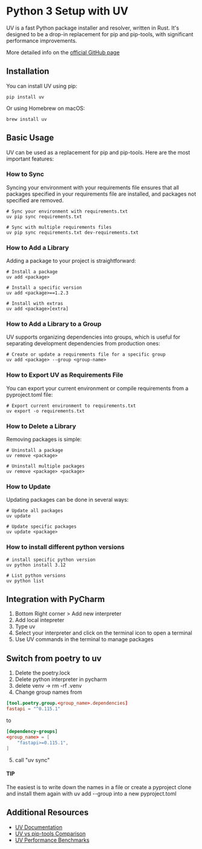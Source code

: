 # Python 3 Setup with UV

UV is a fast Python package installer and resolver, written in Rust. It's designed to be a drop-in replacement for pip and pip-tools, with significant performance improvements.

More detailed info on the [official GitHub page](https://github.com/astral-sh/uv)

## Installation

You can install UV using pip:

```shell
pip install uv
```

Or using Homebrew on macOS:

```shell
brew install uv
```

## Basic Usage

UV can be used as a replacement for pip and pip-tools. Here are the most important features:

### How to Sync

Syncing your environment with your requirements file ensures that all packages specified in your requirements file are installed, and packages not specified are removed.

```shell
# Sync your environment with requirements.txt
uv pip sync requirements.txt

# Sync with multiple requirements files
uv pip sync requirements.txt dev-requirements.txt
```

### How to Add a Library

Adding a package to your project is straightforward:

```shell
# Install a package
uv add <package>

# Install a specific version
uv add <package>==1.2.3

# Install with extras
uv add <package>[extra]
```

### How to Add a Library to a Group

UV supports organizing dependencies into groups, which is useful for separating development dependencies from production ones:

```shell
# Create or update a requirements file for a specific group
uv add <package> --group <group-name>
```

### How to Export UV as Requirements File

You can export your current environment or compile requirements from a pyproject.toml file:

```shell
# Export current environment to requirements.txt
uv export -o requirements.txt
```

### How to Delete a Library

Removing packages is simple:

```shell
# Uninstall a package
uv remove <package>

# Uninstall multiple packages
uv remove <package> <package>
```

### How to Update

Updating packages can be done in several ways:

```shell
# Update all packages
uv update

# Update specific packages
uv update <package>
```

### How to install different python versions

```shell
# install specific python version
uv python install 3.12

# List python versions
uv python list
```

## Integration with PyCharm

1. Bottom Right corner > Add new interpreter
2. Add local intepreter
3. Type uv
4. Select your interpreter and click on the terminal icon to open a terminal
5. Use UV commands in the terminal to manage packages

## Switch from poetry to uv

1. Delete the poetry.lock
2. Delete python interpreter in pycharm
3. delete venv -> rm -rf .venv
4. Change group names from 
```toml
[tool.poetry.group.<group_name>.dependencies]
fastapi = "^0.115.1"
```
to
```toml
[dependency-groups]
<group_name> = [
    "fastapi>=0.115.1",
]
```
5. call "uv sync"

#### TIP
The easiest is to write down the names in a file or create a pyproject clone and install them again with uv add --group into a new pyproject.toml

## Additional Resources

- [UV Documentation](https://github.com/astral-sh/uv/blob/main/README.md)
- [UV vs pip-tools Comparison](https://github.com/astral-sh/uv/blob/main/PIP-TOOLS.md)
- [UV Performance Benchmarks](https://github.com/astral-sh/uv/blob/main/BENCHMARKS.md)
